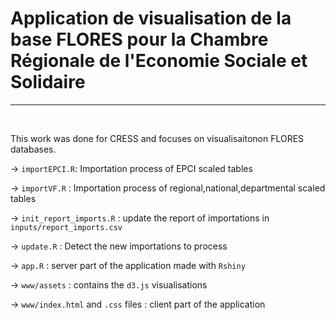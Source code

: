 # Application de visualisation de la base FLORES pour la Chambre Régionale de l'Economie Sociale et Solidaire


<hr/>
<br/>

This work was done for CRESS and focuses on visualisaitonon FLORES databases.


-> `importEPCI.R`: Importation process of EPCI scaled tables

-> `importVF.R` : Importation process of regional,national,departmental scaled tables

-> `init_report_imports.R` : update the report of importations in `inputs/report_imports.csv`

-> `update.R` : Detect the new importations to process

-> `app.R` : server part of the application made with `Rshiny`

-> `www/assets` : contains the `d3.js` visualisations

-> `www/index.html` and `.css` files : client part of the application



